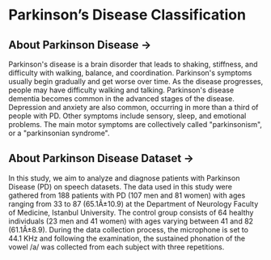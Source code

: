 # **Parkinson’s Disease Classification**

## About Parkinson Disease →

Parkinson's disease is a brain disorder that leads to shaking, stiffness, and difficulty
with walking, balance, and coordination. Parkinson's symptoms usually begin
gradually and get worse over time. As the disease progresses, people may have
difficulty walking and talking. Parkinson's disease dementia becomes common in
the advanced stages of the disease. Depression and anxiety are also common,
occurring in more than a third of people with PD. Other symptoms include
sensory, sleep, and emotional problems. The main motor symptoms are
collectively called "parkinsonism", or a "parkinsonian syndrome". 


## About Parkinson Disease Dataset →

In this study, we aim to analyze and diagnose patients with Parkinson Disease (PD)
on speech datasets. The data used in this study were gathered from 188 patients
with PD (107 men and 81 women) with ages ranging from 33 to 87 (65.1Â±10.9)
at the Department of Neurology Faculty of Medicine, Istanbul University. The
control group consists of 64 healthy individuals (23 men and 41 women) with ages
varying between 41 and 82 (61.1Â±8.9). During the data collection process, the
microphone is set to 44.1 KHz and following the examination, the sustained
phonation of the vowel /a/ was collected from each subject with three repetitions.




